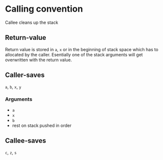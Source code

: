# Calling convention

Callee cleans up the stack

## Return-value

Return value is stored in `a`, `x` or in the beginning of stack space
which has to allocated by the caller. Esentially one of the stack arguments will get overwritten
with the return value.

## Caller-saves

`a`, `b`, `x`, `y`

### Arguments

- `a`
- `x`
- `b`
- rest on stack pushed in order

## Callee-saves

`c`, `z`, `s`
